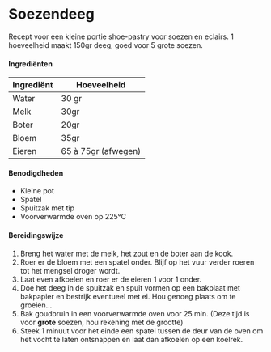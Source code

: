 # Soezendeeg

Recept voor een kleine portie shoe-pastry voor soezen en eclairs. 1 hoeveelheid maakt 150gr deeg, goed voor 5 grote soezen.

#### Ingrediënten

| Ingrediënt | Hoeveelheid         |
| ---------- | ------------------- |
| Water      | 30 gr               |
| Melk       | 30gr                |
| Boter      | 20gr                |
| Bloem      | 35gr                |
| Eieren     | 65 à 75gr (afwegen) |

#### Benodigdheden

- Kleine pot
- Spatel
- Spuitzak met tip
- Voorverwarmde oven op 225°C

#### Bereidingswijze

1. Breng het water met de melk, het zout en de boter aan de kook.
2. Roer er de bloem met een spatel onder. Blijf op het vuur verder roeren tot het mengsel droger wordt.
3. Laat even afkoelen en roer er de eieren 1 voor 1 onder.
4. Doe het deeg in de spuitzak en spuit vormen op een bakplaat met bakpapier en bestrijk eventueel met ei. Hou genoeg plaats om te groeien...
5. Bak goudbruin in een voorverwarmde oven voor 25 min. (Deze tijd is voor **grote** soezen, hou rekening met de grootte)
6. Steek 1 minuut voor het einde een spatel tussen de deur van de oven om het vocht te laten ontsnappen en laat dan afkoelen op een koelrek.
